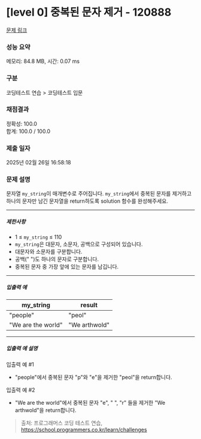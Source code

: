 # [level 0] 중복된 문자 제거 - 120888 

[문제 링크](https://school.programmers.co.kr/learn/courses/30/lessons/120888) 

### 성능 요약

메모리: 84.8 MB, 시간: 0.07 ms

### 구분

코딩테스트 연습 > 코딩테스트 입문

### 채점결과

정확성: 100.0<br/>합계: 100.0 / 100.0

### 제출 일자

2025년 02월 26일 16:58:18

### 문제 설명

<p style="user-select: auto !important;">문자열 <code style="user-select: auto !important;">my_string</code>이 매개변수로 주어집니다. <code style="user-select: auto !important;">my_string</code>에서 중복된 문자를 제거하고 하나의 문자만 남긴 문자열을 return하도록 solution 함수를 완성해주세요.</p>

<hr style="user-select: auto !important;">

<h5 style="user-select: auto !important;">제한사항</h5>

<ul style="user-select: auto !important;">
<li style="user-select: auto !important;">1 ≤ <code style="user-select: auto !important;">my_string</code> ≤ 110</li>
<li style="user-select: auto !important;"><code style="user-select: auto !important;">my_string</code>은 대문자, 소문자, 공백으로 구성되어 있습니다.</li>
<li style="user-select: auto !important;">대문자와 소문자를 구분합니다.</li>
<li style="user-select: auto !important;">공백(" ")도 하나의 문자로 구분합니다.</li>
<li style="user-select: auto !important;">중복된 문자 중 가장 앞에 있는 문자를 남깁니다.</li>
</ul>

<hr style="user-select: auto !important;">

<h5 style="user-select: auto !important;">입출력 예</h5>
<table class="table" style="user-select: auto !important;">
        <thead style="user-select: auto !important;"><tr style="user-select: auto !important;">
<th style="user-select: auto !important;">my_string</th>
<th style="user-select: auto !important;">result</th>
</tr>
</thead>
        <tbody style="user-select: auto !important;"><tr style="user-select: auto !important;">
<td style="user-select: auto !important;">"people"</td>
<td style="user-select: auto !important;">"peol"</td>
</tr>
<tr style="user-select: auto !important;">
<td style="user-select: auto !important;">"We are the world"</td>
<td style="user-select: auto !important;">"We arthwold"</td>
</tr>
</tbody>
      </table>
<hr style="user-select: auto !important;">

<h5 style="user-select: auto !important;">입출력 예 설명</h5>

<p style="user-select: auto !important;">입출력 예 #1</p>

<ul style="user-select: auto !important;">
<li style="user-select: auto !important;">"people"에서 중복된 문자 "p"와 "e"을 제거한 "peol"을 return합니다.</li>
</ul>

<p style="user-select: auto !important;">입출력 예 #2</p>

<ul style="user-select: auto !important;">
<li style="user-select: auto !important;">"We are the world"에서 중복된 문자 "e", " ", "r" 들을 제거한 "We arthwold"을 return합니다.</li>
</ul>


> 출처: 프로그래머스 코딩 테스트 연습, https://school.programmers.co.kr/learn/challenges